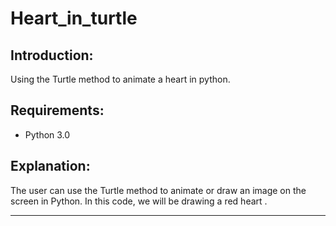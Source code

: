 # Heart_in_turtle
## Introduction:
Using the Turtle method to animate a heart in python.
## Requirements:
* Python 3.0
## Explanation:
The user can use the Turtle method to animate or draw an image on the screen in Python. 
In this code, we will be drawing a red heart .
___
